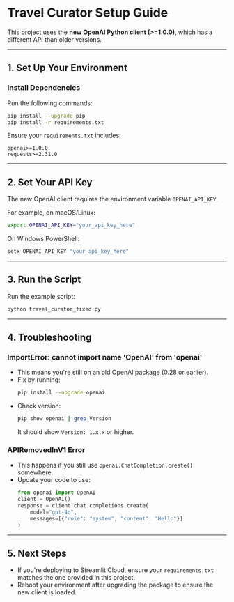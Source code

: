 # Travel Curator Setup Guide

This project uses the **new OpenAI Python client (>=1.0.0)**, which has a different API than older versions.

---

## 1. **Set Up Your Environment**

### Install Dependencies
Run the following commands:

```bash
pip install --upgrade pip
pip install -r requirements.txt
```

Ensure your `requirements.txt` includes:
```
openai>=1.0.0
requests>=2.31.0
```

---

## 2. **Set Your API Key**

The new OpenAI client requires the environment variable `OPENAI_API_KEY`.

For example, on macOS/Linux:
```bash
export OPENAI_API_KEY="your_api_key_here"
```

On Windows PowerShell:
```powershell
setx OPENAI_API_KEY "your_api_key_here"
```

---

## 3. **Run the Script**

Run the example script:
```bash
python travel_curator_fixed.py
```

---

## 4. **Troubleshooting**

### ImportError: cannot import name 'OpenAI' from 'openai'
- This means you're still on an old OpenAI package (0.28 or earlier).
- Fix by running:
  ```bash
  pip install --upgrade openai
  ```
- Check version:
  ```bash
  pip show openai | grep Version
  ```
  It should show `Version: 1.x.x` or higher.

### APIRemovedInV1 Error
- This happens if you still use `openai.ChatCompletion.create()` somewhere.
- Update your code to use:
  ```python
  from openai import OpenAI
  client = OpenAI()
  response = client.chat.completions.create(
      model="gpt-4o",
      messages=[{"role": "system", "content": "Hello"}]
  )
  ```

---

## 5. **Next Steps**

- If you're deploying to Streamlit Cloud, ensure your `requirements.txt` matches the one provided in this project.
- Reboot your environment after upgrading the package to ensure the new client is loaded.
